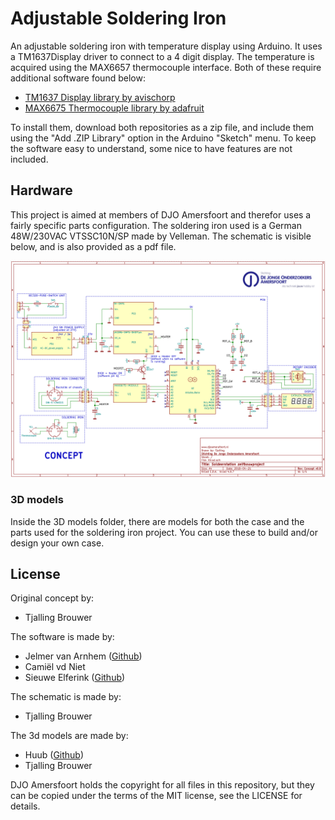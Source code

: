 Adjustable Soldering Iron
=========================

An adjustable soldering iron with temperature display using Arduino.
It uses a TM1637Display driver to connect to a 4 digit display.
The temperature is acquired using the MAX6657 thermocouple interface.
Both of these require additional software found below:

- [TM1637 Display library by avischorp](https://github.com/avishorp/TM1637)
- [MAX6675 Thermocouple library by adafruit](https://github.com/adafruit/MAX6675-library)

To install them, download both repositories as a zip file,
and include them using the "Add .ZIP Library" option in the Arduino "Sketch" menu.
To keep the software easy to understand, some nice to have features are not included.

## Hardware

This project is aimed at members of DJO Amersfoort and therefor uses a fairly specific parts configuration.
The soldering iron used is a German 48W/230VAC VTSSC10N/SP made by Velleman.
The schematic is visible below, and is also provided as a pdf file.

![schematic image](schematic.png)

### 3D models

Inside the 3D models folder, there are models for both the case and the parts used for the soldering iron project.
You can use these to build and/or design your own case.

## License

Original concept by:

- Tjalling Brouwer

The software is made by:

- Jelmer van Arnhem ([Github](https://github.com/Jelmerro))
- Camiël vd Niet
- Sieuwe Elferink ([Github](https://github.com/sieuwe1))

The schematic is made by:

- Tjalling Brouwer

The 3d models are made by:

- Huub ([Github](https://github.com/Luxtech))
- Tjalling Brouwer

DJO Amersfoort holds the copyright for all files in this repository,
but they can be copied under the terms of the MIT license, see the LICENSE for details.
